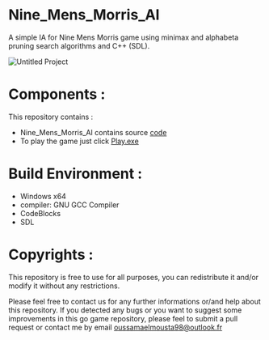 # Nine_Mens_Morris_AI
A simple IA for Nine Mens Morris game using minimax and alphabeta pruning search algorithms and C++ (SDL). 

![Untitled Project](https://user-images.githubusercontent.com/46606940/62653582-bade4b80-b955-11e9-8aeb-3ee6da21f948.gif)

# Components :
This repository contains :
<ul>
  <li> Nine_Mens_Morris_AI contains source <a href="https://github.com/ElMoustaphaoui/Nine_Mens_Morris_AI/tree/master/Nine_Mens_Morris_AI_SDL">code </a> </li> 
  <li>  To play the game just click <a href="https://github.com/ElMoustaphaoui/Nine_Mens_Morris_AI/blob/master/Play_Nine_Mens_Morris_AI/Play.exe">Play.exe </a>  </li>
</ul>

# Build Environment :

<ul>
  <li> Windows x64  </li>
  <li> compiler: GNU GCC Compiler  </li>
  <li> CodeBlocks  </li>
  <li> SDL </li>
</ul>  

# Copyrights :

This repository is free to use for all purposes, you can redistribute it and/or modify it without any restrictions.

Please feel free to contact us for any further informations or/and help about this repository. If you detected any bugs or you want to suggest some improvements in this go game repository, please feel to submit a pull request or contact me by email oussamaelmousta98@outlook.fr

